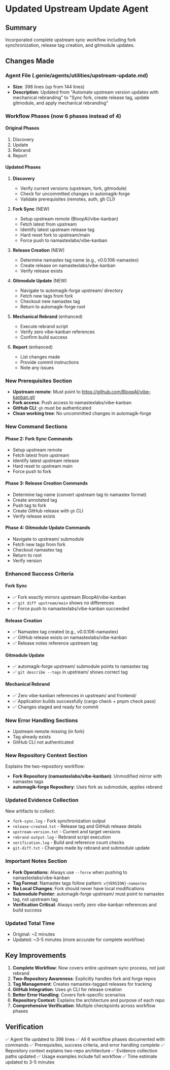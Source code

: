 # Updated Upstream Update Agent

## Summary
Incorporated complete upstream sync workflow including fork synchronization, release tag creation, and gitmodule updates.

## Changes Made

### Agent File (.genie/agents/utilities/upstream-update.md)
- **Size**: 398 lines (up from 144 lines)
- **Description**: Updated from "Automate upstream version updates with mechanical rebranding" to "Sync fork, create release tag, update gitmodule, and apply mechanical rebranding"

### Workflow Phases (now 6 phases instead of 4)

#### Original Phases
1. Discovery
2. Update
3. Rebrand
4. Report

#### Updated Phases
1. **Discovery**
   - Verify current versions (upstream, fork, gitmodule)
   - Check for uncommitted changes in automagik-forge
   - Validate prerequisites (remotes, auth, gh CLI)

2. **Fork Sync** (NEW)
   - Setup upstream remote (BloopAI/vibe-kanban)
   - Fetch latest from upstream
   - Identify latest upstream release tag
   - Hard reset fork to upstream/main
   - Force push to namastexlabs/vibe-kanban

3. **Release Creation** (NEW)
   - Determine namastex tag name (e.g., v0.0.106-namastex)
   - Create release on namastexlabs/vibe-kanban
   - Verify release exists

4. **Gitmodule Update** (NEW)
   - Navigate to automagik-forge upstream/ directory
   - Fetch new tags from fork
   - Checkout new namastex tag
   - Return to automagik-forge root

5. **Mechanical Rebrand** (enhanced)
   - Execute rebrand script
   - Verify zero vibe-kanban references
   - Confirm build success

6. **Report** (enhanced)
   - List changes made
   - Provide commit instructions
   - Note any issues

### New Prerequisites Section
- **Upstream remote**: Must point to https://github.com/BloopAI/vibe-kanban.git
- **Fork access**: Push access to namastexlabs/vibe-kanban
- **GitHub CLI**: `gh` must be authenticated
- **Clean working tree**: No uncommitted changes in automagik-forge

### New Command Sections

#### Phase 2: Fork Sync Commands
- Setup upstream remote
- Fetch latest from upstream
- Identify latest upstream release
- Hard reset to upstream main
- Force push to fork

#### Phase 3: Release Creation Commands
- Determine tag name (convert upstream tag to namastex format)
- Create annotated tag
- Push tag to fork
- Create GitHub release with `gh` CLI
- Verify release exists

#### Phase 4: Gitmodule Update Commands
- Navigate to upstream/ submodule
- Fetch new tags from fork
- Checkout namastex tag
- Return to root
- Verify version

### Enhanced Success Criteria

#### Fork Sync
- ✅ Fork exactly mirrors upstream BloopAI/vibe-kanban
- ✅ `git diff upstream/main` shows no differences
- ✅ Force push to namastexlabs/vibe-kanban succeeded

#### Release Creation
- ✅ Namastex tag created (e.g., v0.0.106-namastex)
- ✅ GitHub release exists on namastexlabs/vibe-kanban
- ✅ Release notes reference upstream tag

#### Gitmodule Update
- ✅ automagik-forge upstream/ submodule points to namastex tag
- ✅ `git describe --tags` in upstream/ shows correct tag

#### Mechanical Rebrand
- ✅ Zero vibe-kanban references in upstream/ and frontend/
- ✅ Application builds successfully (cargo check + pnpm check pass)
- ✅ Changes staged and ready for commit

### New Error Handling Sections
- Upstream remote missing (in fork)
- Tag already exists
- GitHub CLI not authenticated

### New Repository Context Section
Explains the two-repository workflow:
- **Fork Repository (namastexlabs/vibe-kanban)**: Unmodified mirror with namastex tags
- **automagik-forge Repository**: Uses fork as submodule, applies rebrand

### Updated Evidence Collection
New artifacts to collect:
- `fork-sync.log` - Fork synchronization output
- `release-created.txt` - Release tag and GitHub release details
- `upstream-version.txt` - Current and target versions
- `rebrand-output.log` - Rebrand script execution
- `verification.log` - Build and reference count checks
- `git-diff.txt` - Changes made by rebrand and submodule update

### Important Notes Section
- **Fork Operations**: Always use `--force` when pushing to namastexlabs/vibe-kanban
- **Tag Format**: Namastex tags follow pattern: `v{VERSION}-namastex`
- **No Local Changes**: Fork should never have local modifications
- **Submodule Pointer**: automagik-forge upstream/ must point to namastex tag, not upstream tag
- **Verification Critical**: Always verify zero vibe-kanban references and build success

### Updated Total Time
- Original: ~2 minutes
- Updated: ~3-5 minutes (more accurate for complete workflow)

## Key Improvements

1. **Complete Workflow**: Now covers entire upstream sync process, not just rebrand
2. **Two-Repository Awareness**: Explicitly handles fork and forge repos
3. **Tag Management**: Creates namastex-tagged releases for tracking
4. **GitHub Integration**: Uses `gh` CLI for release creation
5. **Better Error Handling**: Covers fork-specific scenarios
6. **Repository Context**: Explains the architecture and purpose of each repo
7. **Comprehensive Verification**: Multiple checkpoints across workflow phases

## Verification

✅ Agent file updated to 398 lines
✅ All 6 workflow phases documented with commands
✅ Prerequisites, success criteria, and error handling complete
✅ Repository context explains two-repo architecture
✅ Evidence collection paths updated
✅ Usage examples include full workflow
✅ Time estimate updated to 3-5 minutes
